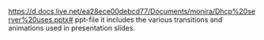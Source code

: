 https://d.docs.live.net/ea28ece00debcd77/Documents/monira/Dhcp%20server%20uses.pptx# ppt-file
it includes the various transitions and animations used in presentation slides.
